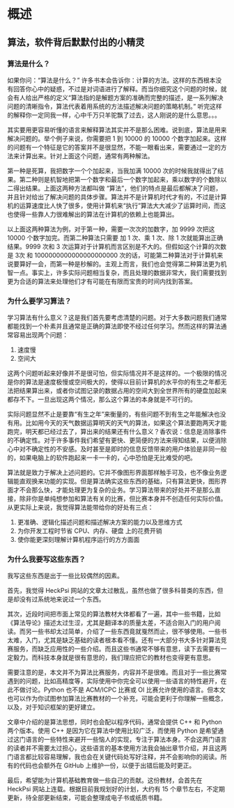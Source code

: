 # 概述
## 算法，软件背后默默付出的小精灵
### 算法是什么？
如果你问：“算法是什么？” 许多书本会告诉你：计算的方法。这样的东西根本没有回答你心中的疑惑，不过是对词语进行了解释。而当你细究这个问题的时候，就会有人给出严格的定义“算法指的是解题方案的准确而完整的描述，是一系列解决问题的清晰指令，算法代表着用系统的方法描述解决问题的策略机制。” 听完这样的解释你一定同我一样，心中千万只羊驼飘了过去，这人刚说的是什么意思。。。 

其实要用更容易听懂的语言来解释算法其实并不是那么困难。说到底，算法是用来解决问题的。举个例子来说，你需要把 1 到 10000 的 10000 个数字加起来。这样的问题有一个特征是它的答案并不是很显然，不能一眼看出来，需要通过一定的方法来计算出来。针对上面这个问题，通常有两种解法。

第一种是死算，我把数字一个个加起来，当我加满 10000 次的时候我就得出了结果。第二种则是机智地把第一个数字和最后一个数字加起来，乘以数字的个数除以二得出结果。上面这两种方法都叫做 “算法”，他们的特点是最后都解决了问题，并且针对给出了解决问题的具体步骤。算法并不是计算机时代才有的，不过是计算机的运算速度比人快了很多，使用计算机来“执行”算法大大减少了运算时间，而这也使得一些靠人力很难解出的算法在计算机的依赖上也能算出。

以上面这两种算法为例，对于第一种，需要一次次的加数字，加 9999 次把这 10000 个数字加完。而第二种算法只需要 加 1 次、乘 1 次、除 1 次就能算出正确结果。9999 次和 3 次运算对于计算机而言区别是不大的。但假如这个计算的次数是 3次 和 1000000000000000000000 次的话，可能第二种算法对于计算机来说要算好一会，而第一种是秒解的。主观上而言，我们也会觉得第二种算法更为机智一点。事实上，许多实际问题相当复杂，而且处理的数据非常大，我们需要找到更为合适的算法来处理他们才有可能在有限而宝贵的时间内找到答案。
### 为什么要学习算法？
学习算法有什么意义？这是我们首先要考虑清楚的问题。对于大多数问题我们通常都能找到一个朴素并且通常是正确的算法即使不经过任何学习。然而这样的算法通常容易出现两个问题：

1. 速度慢
2. 空间大

这两个问题听起来好像并不是很可怕，但实际情况并不是这样的。一个极限的情况是你的算法是速度极慢或空间极大的，使得以目前计算机的水平你的有生之年都无法把结果算出来，或者你试图记录的数据占用的空间大到全世界所有的硬盘加起来都存不下。一旦出现这两个情况，那么这个算法的本身就是不可行的。

实际问题显然不止是要靠“有生之年”来衡量的，有些问题不到有生之年能解决也没有用。比如用今天的天气数据运算明天的天气的算法，如果这个算法要跑两天才能跑完，明天都已经过去了，算出来的结果还有什么意义？香农说：信息是消除事件的不确定性。对于许多事件我们希望有更快、更简便的方法来得知结果，以便消除心中对不确定性的不安感。及时甚至是即时的信息反馈带来的用户体验是非同一般的，如果电脑上的软件跑起来一卡一卡的，心中恐怕是无比难受的吧。

算法就是致力于解决上述问题的。它并不像图形界面那样触手可及，也不像业务逻辑能直观换来功能的实现。但是算法确实这些东西的基础，只有算法更快，图形界面才不会那么快，才能处理更为复杂的业务。学习算法带来的好处并不是那么直接，除非你是单纯想参加和算法有关的比赛，但比赛本身并不创造任何实际价值。从更实际上来说，我觉得算法能带给你的好处有三点：

1. 更准确、逻辑化描述问题和描述解决方案的能力以及思维方式
2. 为你开发工程时节省 CPU、内存、硬盘 上的花费开销
3. 使你能更深刻理解计算机程序运行的方方面面

### 为什么我要写这些东西？

我写这些东西是出于一些比较偶然的因素。

首先，我觉得 HeckPsi 网站的文章太过散乱，虽然也做了很多科普类的东西，但是却没有过系统地来说过一个东西。

其次，近段时间把市面上常见的算法教材大体都看了一遍，其中一些书籍，比如《算法导论》描述太过生涩，尤其是翻译本的质量太差，不适合刚入门的用户阅读。而另一些书却太过简单，介绍了一些东西竟就戛然而止，很不够使用。一些书太难，入门，尤其是缺乏基础的读者根本看不懂。还有一大部分书大多针对算法竞赛服务，而缺乏应用性的一些介绍。而且这些书通常不够有意思，读下去需要有一定毅力。而科技本身就是很有意思的，我们理应把它的教材也变得更有意思。

需要注意的是，本文并不为算法比赛服务，内容并不是很难。而且对于一些比赛常遇到的问题，比如高精度等，实际使用中你完全可以使用一些语言的特性避开，在此不做讨论。Python 也不是 ACM/ICPC 比赛或 OI 比赛允许使用的语言。但本文也可以作为你试图参加算法比赛教材的一个补充，可能会更利于你理解一些概念，以及，对于知识框架的更好建立。

文章中介绍的是算法思想，同时也会配以程序代码，通常会提供 C++ 和 Python 两个版本。使用 C++ 是因为它在算法中使用比较广泛，而使用 Python 是希望通过这门语言的一些特性来避开一些恼人的实现，专注于算法本身。不会这两门语言的读者并不需要太过担心，这些语言的基本使用方法我会抽出章节介绍，并且这两门语言都比较容易理解，我也会在关键代码处写好注释，并不会影响你的阅读。所有的代码也会额外在 GitHub 上维护一份，以便于出错后能及时更正。

最后，希望能为计算机基础教育做一些自己的贡献。这份教材，会首先在 HeckPsi 网站上连载。根据目前我规划好的计划，大约有 15 个章节左右，不定期更新，待全部更新结束，可能会整理成电子书或纸质书籍。

